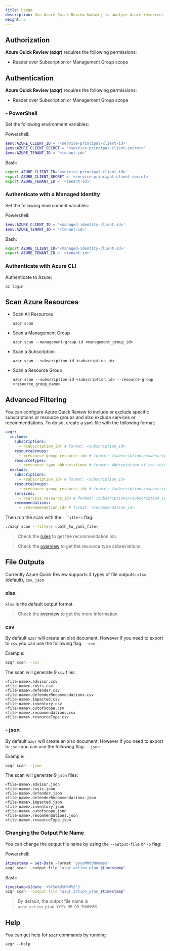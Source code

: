 ```yaml
---
title: Usage
description: Use Azure Quick Review &mdash; to analyze Azure resources and identify whether they comply with Azure's best practices and recommendations.
weight: 3
---
```


## Authorization

**Azure Quick Review (azqr)** requires the following permissions:

* Reader over Subscription or Management Group scope

## Authentication

**Azure Quick Review (azqr)** requires the following permissions:

* Reader over Subscription or Management Group scope

### - PowerShell

Set the following environment variables:

Powershell:

``` powershell
$env:AZURE_CLIENT_ID = '<service-principal-client-id>'
$env:AZURE_CLIENT_SECRET = '<service-principal-client-secret>'
$env:AZURE_TENANT_ID = '<tenant-id>'
```

Bash:

``` bash
export AZURE_CLIENT_ID='<service-principal-client-id>'
export AZURE_CLIENT_SECRET = '<service-principal-client-secret>'
export AZURE_TENANT_ID = '<tenant-id>'
```

### Authenticate with a Managed Identity

Set the following environment variables:

Powershell:

``` powershell
$env:AZURE_CLIENT_ID = '<managed-identity-client-id>'
$env:AZURE_TENANT_ID = '<tenant-id>'
```

Bash:

``` bash
export AZURE_CLIENT_ID='<managed-identity-client-id>'
export AZURE_TENANT_ID = '<tenant-id>'
```

### Authenticate with Azure CLI

Authenticate to Azure:

```console
az login
```

## Scan Azure Resources

* Scan All Resources

  ```console
  azqr scan
  ```

* Scan a Management Group

  ```console
  azqr scan --management-group-id <management_group_id>
  ```

* Scan a Subscription
  
  ```console
  azqr scan --subscription-id <subscription_id>
  ```

* Scan a Resource Group

  ```console
  azqr scan --subscription-id <subscription_id> --resource-group <resource_group_name>
  ```

## Advanced Filtering

You can configure Azure Quick Review to include or exclude specific subscriptions or resource groups and also exclude services or recommendations. To do so, create a `yaml` file with the following format:

```yaml
azqr:
  include:
    subscriptions:
      - <subscription_id> # format: <subscription_id>
    resourceGroups:
      - <resource_group_resource_id> # format: /subscriptions/<subscription_id>/resourceGroups/<resource_group_name>
    resourceTypes:
      - <resource type abbreviation> # format: Abbreviation of the resource type. For example: "vm" for "Microsoft.Compute/virtualMachines"
  exclude:
    subscriptions:
      - <subscription_id> # format: <subscription_id>
    resourceGroups:
      - <resource_group_resource_id> # format: /subscriptions/<subscription_id>/resourceGroups/<resource_group_name>
    services:
      - <service_resource_id> # format: /subscriptions/<subscription_id>/resourceGroups/<resource_group_name>/providers/<service_provider>/<service_name>
    recommendations:
      - <recommendation_id> # format: <recommendation_id>
```

Then run the scan with the `--filters` flag:

```bash
./azqr scan --filters <path_to_yaml_file>
```

> Check the [rules](https://azure.github.io/azqr/docs/recommendations/) to get the recommendation ids.

> Check the [overview](https://azure.github.io/azqr/docs/overview/) to get the resource type abbreviations.

## File Outputs

Currently Azure Quick Review supports 3 types of file outputs: `xlsx` (default), `csv`, `json`

### xlsx

`xlsx` is the default output format.

> Check the [overview](https://azure.github.io/azqr/docs/overview/) to get the more information.

### csv

By default `azqr` will create an xlsx document, However if you need to export to `csv` you can use the following flag: `--csv`

Example:

```bash
azqr scan --csv
```

The scan will generate 9 `csv` files:

```
<file-name>.advisor.csv
<file-name>.costs.csv
<file-name>.defender.csv
<file-name>.defenderRecommendations.csv
<file-name>.impacted.csv
<file-name>.inventory.csv
<file-name>.outofscope.csv
<file-name>.recommendations.csv
<file-name>.resourceType.csv
```

### - json

By default `azqr` will create an xlsx document, However if you need to export to `json` you can use the following flag: `--json`

Example:

```bash
azqr scan --json
```

The scan will generate 9 `json` files:

``` 
<file-name>.advisor.json
<file-name>.costs.json
<file-name>.defender.json
<file-name>.defenderRecommendations.json
<file-name>.impacted.json
<file-name>.inventory.json
<file-name>.outofscope.json
<file-name>.recommendations.json
<file-name>.resourceType.json
```

### Changing the Output File Name

You can change the output file name by using the `--output-file` or `-o` flag:

Powershell:

```powershell
$timestamp = Get-Date -Format 'yyyyMMddHHmmss'
azqr scan --output-file "azqr_action_plan_$timestamp"
```

Bash:

```bash
timestamp=$(date '+%Y%m%d%H%M%S')
azqr scan --output-file "azqr_action_plan_$timestamp"
```

> By default, the output file name is `azqr_action_plan_YYYY_MM_DD_THHMMSS`.

## Help

You can get help for `azqr` commands by running:

```console
azqr --help
```
